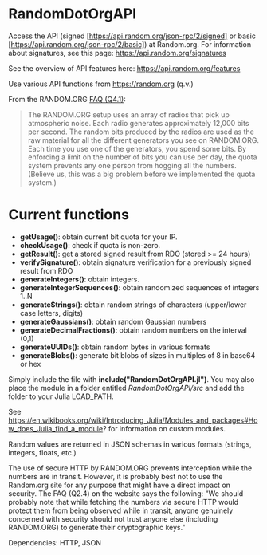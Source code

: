 # RandomDotOrgAPI
Access the API (signed [https://api.random.org/json-rpc/2/signed] or basic [https://api.random.org/json-rpc/2/basic]) at Random.org. For information about signatures, see this page: https://api.random.org/signatures

See the overview of API features here: https://api.random.org/features

Use various API functions from https://random.org (q.v.)

From the RANDOM.ORG <a href="https://www.random.org/faq">FAQ (Q4.1)</a>:
<blockquote>The RANDOM.ORG setup uses an array of radios that pick up atmospheric noise. Each radio generates approximately 12,000 bits per second. The random bits produced by the radios are used as the raw material for all the different generators you see on RANDOM.ORG. Each time you use one of the generators, you spend some bits. By enforcing a limit on the number of bits you can use per day, the quota system prevents any one person from hogging all the numbers. (Believe us, this was a big problem before we implemented the quota system.)</blockquote>

# Current functions
- <b>getUsage()</b>: obtain current bit quota for your IP.
- <b>checkUsage()</b>: check if quota is non-zero.
- <b>getResult()</b>: get a stored signed result from RDO (stored >= 24 hours)
- <b>verifySignature()</b>: obtain signature verification for a previously signed result from RDO
- <b>generateIntegers()</b>: obtain integers.
- <b>generateIntegerSequences()</b>: obtain randomized sequences of integers 1..N
- <b>generateStrings()</b>: obtain random strings of characters (upper/lower case letters, digits)
- <b>generateGaussians()</b>: obtain random Gaussian numbers
- <b>generateDecimalFractions()</b>: obtain random numbers on the interval (0,1)
- <b>generateUUIDs()</b>: obtain random bytes in various formats
- <b>generateBlobs()</b>: generate bit blobs of sizes in multiples of 8 in base64 or hex

Simply include the file with <b>include("RandomDotOrgAPI.jl")</b>. You may also place the module in a folder entitled <i>RandomDotOrgAPI/src</i> and add the folder to your Julia LOAD_PATH.

See https://en.wikibooks.org/wiki/Introducing_Julia/Modules_and_packages#How_does_Julia_find_a_module? for information on custom modules.

Random values are returned in JSON schemas in various formats (strings, integers, floats, etc.)

The use of secure HTTP by RANDOM.ORG prevents interception while the numbers are in transit. However, it is probably best not to use the Random.org site for any purpose that might have a direct impact on security. The FAQ (Q2.4) on the website says the following: "We should probably note that while fetching the numbers via secure HTTP would protect them from being observed while in transit, anyone genuinely concerned with security should not trust anyone else (including RANDOM.ORG) to generate their cryptographic keys."

Dependencies: HTTP, JSON
